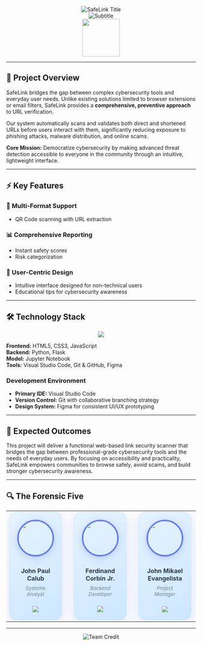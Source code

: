 <div align="center">
  <img src="https://readme-typing-svg.herokuapp.com?font=Fira+Code&weight=700&size=40&duration=1&pause=99999&color=1E40AF&center=true&vCenter=true&width=600&lines=SafeLink" alt="SafeLink Title" />
</div>

<div align="center">
  <img src="https://readme-typing-svg.herokuapp.com?font=Inter&weight=400&size=20&duration=1&pause=99999&color=9FB1D6&center=true&vCenter=true&width=800&lines=Automated+Link+Validation+%26+Security+Scanning+System" alt="Subtitle" />
</div>

<div align="center">
  <img src="https://user-images.githubusercontent.com/74038190/212284087-bbe7e430-757e-4901-90bf-4cd2ce3e1852.gif" width="100">
</div>

---

## 🎯 Project Overview

SafeLink bridges the gap between complex cybersecurity tools and everyday user needs. Unlike existing solutions limited to browser extensions or email filters, SafeLink provides a **comprehensive, preventive approach** to URL verification.

Our system automatically scans and validates both direct and shortened URLs before users interact with them, significantly reducing exposure to phishing attacks, malware distribution, and online scams.

**Core Mission:** Democratize cybersecurity by making advanced threat detection accessible to everyone in the community through an intuitive, lightweight interface.

---

## ⚡ Key Features

### 📱 Multi-Format Support
- QR Code scanning with URL extraction

### 📊 Comprehensive Reporting
- Instant safety scores
- Risk categorization

### 🎨 User-Centric Design
- Intuitive interface designed for non-technical users
- Educational tips for cybersecurity awareness

---

## 🛠️ Technology Stack

<div align="center">
  <img src="https://skillicons.dev/icons?i=python,html,css,js,flask,git,github,vscode,figma" />
</div>

**Frontend:** HTML5, CSS3, JavaScript  
**Backend:** Python, Flask  
**Model:** Jupyter Notebook  
**Tools:** Visual Studio Code, Git & GitHub, Figma

### Development Environment
- **Primary IDE:** Visual Studio Code
- **Version Control:** Git with collaborative branching strategy
- **Design System:** Figma for consistent UI/UX prototyping

---

## 🎯 Expected Outcomes

This project will deliver a functional web-based link security scanner that bridges the gap between professional-grade cybersecurity tools and the needs of everyday users. By focusing on accessibility and practicality, SafeLink empowers communities to browse safely, avoid scams, and build stronger cybersecurity awareness.

---

## 🔍 The Forensic Five

<div align="center">

<table>
<tr>
<td align="center" width="160">
<div style="background: linear-gradient(145deg, #e6f3ff, #cce7ff); padding: 20px; border-radius: 20px; box-shadow: 0 8px 32px rgba(102, 126, 234, 0.2); border: 1px solid rgba(102, 126, 234, 0.1);">
<a href="https://github.com/chocu-u">
<img src="https://avatars.dicebear.com/api/avataaars/johnpaul.svg" width="90" style="border-radius: 50%; border: 4px solid #667eea; box-shadow: 0 4px 20px rgba(102, 126, 234, 0.3); transition: transform 0.3s ease;"/>
</a>
<br/><br/>
<h3 style="margin: 8px 0; color: #2d3748; font-size: 16px;">John Paul Calub</h3>
<p style="margin: 4px 0; color: #718096; font-style: italic; font-size: 13px;">Systems Analyst</p>
<br/>
<a href="https://github.com/chocu-u">
<img src="https://img.shields.io/badge/GitHub-667eea?style=for-the-badge&logo=github&logoColor=white&labelColor=764ba2"/>
</a>
</div>
</td>
<td width="20"></td>
<td align="center" width="160">
<div style="background: linear-gradient(145deg, #e6f3ff, #cce7ff); padding: 20px; border-radius: 20px; box-shadow: 0 8px 32px rgba(102, 126, 234, 0.2); border: 1px solid rgba(102, 126, 234, 0.1);">
<a href="https://github.com/perdsssssss">
<img src="https://avatars.dicebear.com/api/avataaars/ferdinand.svg" width="90" style="border-radius: 50%; border: 4px solid #667eea; box-shadow: 0 4px 20px rgba(102, 126, 234, 0.3); transition: transform 0.3s ease;"/>
</a>
<br/><br/>
<h3 style="margin: 8px 0; color: #2d3748; font-size: 16px;">Ferdinand Corbin Jr.</h3>
<p style="margin: 4px 0; color: #718096; font-style: italic; font-size: 13px;">Backend Developer</p>
<br/>
<a href="https://github.com/perdsssssss">
<img src="https://img.shields.io/badge/GitHub-667eea?style=for-the-badge&logo=github&logoColor=white&labelColor=764ba2"/>
</a>
</div>
</td>
<td width="20"></td>
<td align="center" width="160">
<div style="background: linear-gradient(145deg, #e6f3ff, #cce7ff); padding: 20px; border-radius: 20px; box-shadow: 0 8px 32px rgba(102, 126, 234, 0.2); border: 1px solid rgba(102, 126, 234, 0.1);">
<a href="https://github.com/Kyojurouu">
<img src="https://avatars.dicebear.com/api/avataaars/johnmikael.svg" width="90" style="border-radius: 50%; border: 4px solid #667eea; box-shadow: 0 4px 20px rgba(102, 126, 234, 0.3); transition: transform 0.3s ease;"/>
</a>
<br/><br/>
<h3 style="margin: 8px 0; color: #2d3748; font-size: 16px;">John Mikael Evangelista</h3>
<p style="margin: 4px 0; color: #718096; font-style: italic; font-size: 13px;">Project Manager</p>
<br/>
<a href="https://github.com/Kyojurouu">
<img src="https://img.shields.io/badge/GitHub-667eea?style=for-the-badge&logo=github&logoColor=white&labelColor=764ba2"/>
</a>
</div>
</td>
<td width="20"></td>
<td align="center" width="160">
<div style="background: linear-gradient(145deg, #e6f3ff, #cce7ff); padding: 20px; border-radius: 20px; box-shadow: 0 8px 32px rgba(102, 126, 234, 0.2); border: 1px solid rgba(102, 126, 234, 0.1);">
<a href="https://github.com/Hyakkki">
<img src="https://avatars.dicebear.com/api/avataaars/tristan.svg" width="90" style="border-radius: 50%; border: 4px solid #667eea; box-shadow: 0 4px 20px rgba(102, 126, 234, 0.3); transition: transform 0.3s ease;"/>
</a>
<br/><br/>
<h3 style="margin: 8px 0; color: #2d3748; font-size: 16px;">Tristan Jay Sevilla</h3>
<p style="margin: 4px 0; color: #718096; font-style: italic; font-size: 13px;">Technical Writer</p>
<br/>
<a href="https://github.com/Hyakkki">
<img src="https://img.shields.io/badge/GitHub-667eea?style=for-the-badge&logo=github&logoColor=white&labelColor=764ba2"/>
</a>
</div>
</td>
<td width="20"></td>
<td align="center" width="160">
<div style="background: linear-gradient(145deg, #e6f3ff, #cce7ff); padding: 20px; border-radius: 20px; box-shadow: 0 8px 32px rgba(102, 126, 234, 0.2); border: 1px solid rgba(102, 126, 234, 0.1);">
<a href="https://github.com/avicsl">
<img src="https://avatars.dicebear.com/api/avataaars/alvhin.svg" width="90" style="border-radius: 50%; border: 4px solid #667eea; box-shadow: 0 4px 20px rgba(102, 126, 234, 0.3); transition: transform 0.3s ease;"/>
</a>
<br/><br/>
<h3 style="margin: 8px 0; color: #2d3748; font-size: 16px;">Alvhin Solo</h3>
<p style="margin: 4px 0; color: #718096; font-style: italic; font-size: 13px;">Frontend Developer</p>
<br/>
<a href="https://github.com/avicsl">
<img src="https://img.shields.io/badge/GitHub-667eea?style=for-the-badge&logo=github&logoColor=white&labelColor=764ba2"/>
</a>
</div>
</td>
</tr>
</table>

</div>

---

<div align="center">
  <img src="https://readme-typing-svg.herokuapp.com?font=Fira+Code&weight=600&size=22&duration=1&pause=99999&color=1E40AF&center=true&vCenter=true&width=500&lines=Securing+the+Web%2C+One+Link+at+a+Time" alt="Team Credit" />
</div>

